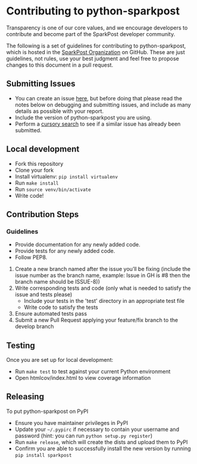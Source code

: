 # Contributing to python-sparkpost

Transparency is one of our core values, and we encourage developers to contribute and become part of the SparkPost developer community.

The following is a set of guidelines for contributing to python-sparkpost,
which is hosted in the [SparkPost Organization](https://github.com/sparkpost) on GitHub.
These are just guidelines, not rules, use your best judgment and feel free to
propose changes to this document in a pull request.

## Submitting Issues

* You can create an issue [here](https://github.com/sparkpost/python-sparkpost/issues/new), but
  before doing that please read the notes below on debugging and submitting issues,
  and include as many details as possible with your report.
* Include the version of python-sparkpost you are using.
* Perform a [cursory search](https://github.com/issues?utf8=%E2%9C%93&q=is%3Aissue+user%3Asparkpost+repo%3Apython-sparkpost)
  to see if a similar issue has already been submitted.

## Local development

* Fork this repository
* Clone your fork
* Install virtualenv: ``pip install virtualenv``
* Run ``make install``
* Run ``source venv/bin/activate``
* Write code!

## Contribution Steps

### Guidelines

- Provide documentation for any newly added code.
- Provide tests for any newly added code.
- Follow PEP8.

1. Create a new branch named after the issue you’ll be fixing (include the issue number as the branch name, example: Issue in GH is #8 then the branch name should be ISSUE-8))
2. Write corresponding tests and code (only what is needed to satisfy the issue and tests please)
    * Include your tests in the 'test' directory in an appropriate test file
    * Write code to satisfy the tests
3. Ensure automated tests pass
4. Submit a new Pull Request applying your feature/fix branch to the develop branch

## Testing

Once you are set up for local development:

* Run ``make test`` to test against your current Python environment
* Open htmlcov/index.html to view coverage information

## Releasing

To put python-sparkpost on PyPI

* Ensure you have maintainer privileges in PyPI
* Update your ``~/.pypirc`` if necessary to contain your username and password (hint: you can run ``python setup.py register``)
* Run ``make release``, which will create the dists and upload them to PyPI
* Confirm you are able to successfully install the new version by running ``pip install sparkpost``
